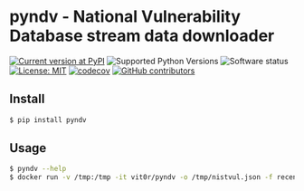 # pyndv - National Vulnerability Database stream data downloader


[![Current version at PyPI](https://img.shields.io/pypi/v/pyndv.svg)](https://pypi.python.org/pypi/pyndv)
![Supported Python Versions](https://img.shields.io/pypi/pyversions/pyndv.svg)
![Software status](https://img.shields.io/pypi/status/pyndv.svg)
[![License: MIT](https://img.shields.io/pypi/l/pyndv.svg)](https://github.com/vit0r/pyndv/blob/master/LICENSE)
[![codecov](https://codecov.io/gh/vit0r/pyndv/branch/master/graph/badge.svg)](https://codecov.io/gh/vit0r/pyndv)
[![GitHub contributors](https://img.shields.io/github/contributors/vit0r/pyndv.svg)](https://github.com/vit0r/pyndv/graphs/contributors)

## Install

```bash
$ pip install pyndv
```

## Usage

```bash
$ pyndv --help
$ docker run -v /tmp:/tmp -it vit0r/pyndv -o /tmp/nistvul.json -f recent
```
